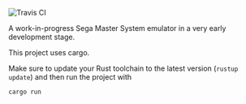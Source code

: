 ![Travis CI](https://travis-ci.org/TChatzigiannakis/rusty_sms.svg?branch=develop)

A work-in-progress Sega Master System emulator in a very early development stage.

This project uses cargo.

Make sure to update your Rust toolchain to the latest version (`rustup update`) and then run the project with

```
cargo run
```
